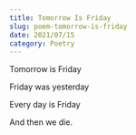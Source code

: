 ```yaml
---
title: Tomorrow Is Friday
slug: poem-tomorrow-is-friday
date: 2021/07/15
category: Poetry
---
```


Tomorrow is Friday

Friday was yesterday

Every day is Friday

And then we die.